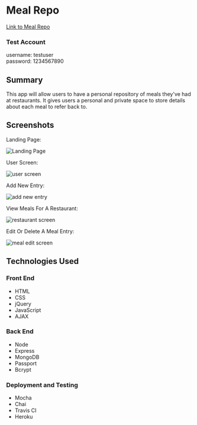 # Meal Repo
[Link to Meal Repo](https://guarded-peak-16645.herokuapp.com/)

### Test Account
username: testuser<br>
password: 1234567890

## Summary
This app will allow users to have a personal repository of meals they've had at restaurants. It gives users a personal and private space to store details about each meal to refer back to.

## Screenshots
Landing Page:

![Landing Page](https://user-images.githubusercontent.com/30877265/47946992-77e4d880-deea-11e8-9659-518b5b729af2.JPG)

User Screen:

![user screen](https://user-images.githubusercontent.com/30877265/47947035-710a9580-deeb-11e8-872c-ccce49e18411.JPG)

Add New Entry:

![add new entry](https://user-images.githubusercontent.com/30877265/47947041-897ab000-deeb-11e8-8f1f-aebcc44a2d98.JPG)

View Meals For A Restaurant:

![restaurant screen](https://user-images.githubusercontent.com/30877265/47947048-a0210700-deeb-11e8-8caa-3b868a64282a.JPG)

Edit Or Delete A Meal Entry:

![meal edit screen](https://user-images.githubusercontent.com/30877265/47947055-af07b980-deeb-11e8-8d5c-223815a0c201.JPG)

## Technologies Used
### Front End
* HTML
* CSS
* jQuery
* JavaScript
* AJAX

### Back End
* Node
* Express
* MongoDB
* Passport
* Bcrypt

### Deployment and Testing
* Mocha
* Chai
* Travis CI
* Heroku

